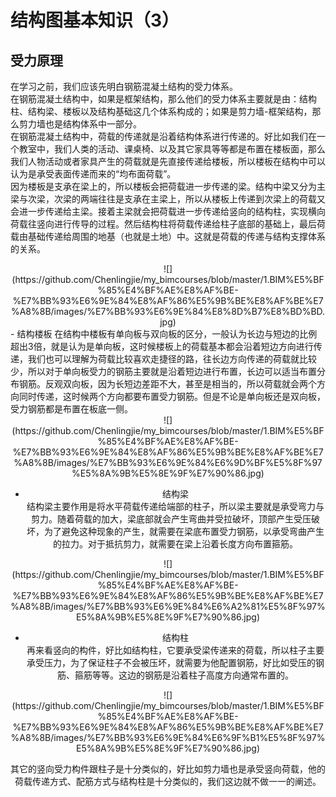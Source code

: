 # 结构图基本知识（3）  
## 受力原理
在学习之前，我们应该先明白钢筋混凝土结构的受力体系。  
在钢筋混凝土结构中，如果是框架结构，那么他们的受力体系主要就是由：结构柱、结构梁、楼板以及结构基础这几个体系构成的；如果是剪力墙-框架结构，那么剪力墙也是结构体系中一部分。  
在钢筋混凝土结构中，荷载的传递就是沿着结构体系进行传递的。好比如我们在一个教室中，我们人类的活动、课桌椅、以及其它家具等等都是布置在楼板面，那么我们人物活动或者家具产生的荷载就是先直接传递给楼板，所以楼板在结构中可以认为是承受表面传递而来的“均布面荷载”。  
因为楼板是支承在梁上的，所以楼板会把荷载进一步传递的梁。结构中梁又分为主梁与次梁，次梁的两端往往是支承在主梁上，所以从楼板上传递到次梁上的荷载又会进一步传递给主梁。接着主梁就会把荷载进一步传递给竖向的结构柱，实现横向荷载往竖向进行传导的过程。然后结构柱将荷载传递给柱子底部的基础上，最后荷载由基础传递给周围的地基（也就是土地）中。这就是荷载的传递与结构支撑体系的关系。  
<div align="center">
![](https://github.com/Chenlingjie/my_bimcourses/blob/master/1.BIM%E5%BF%85%E4%BF%AE%E8%AF%BE-%E7%BB%93%E6%9E%84%E8%AF%86%E5%9B%BE%E8%AF%BE%E7%A8%8B/images/%E7%BB%93%E6%9E%84%E8%8D%B7%E8%BD%BD.jpg) 

<div align=left>
- 结构楼板  
在结构中楼板有单向板与双向板的区分，一般认为长边与短边的比例超出3倍，就是认为是单向板，这时候楼板上的荷载基本都会沿着短边方向进行传递，我们也可以理解为荷载比较喜欢走捷径的路，往长边方向传递的荷载就比较少，所以对于单向板受力的钢筋主要就是沿着短边进行布置，长边可以适当布置分布钢筋。反观双向板，因为长短边差距不大，甚至是相当的，所以荷载就会两个方向同时传递，这时候两个方向都要布置受力钢筋。但是不论是单向板还是双向板，受力钢筋都是布置在板底一侧。  
<div align=center>
  ![](https://github.com/Chenlingjie/my_bimcourses/blob/master/1.BIM%E5%BF%85%E4%BF%AE%E8%AF%BE-%E7%BB%93%E6%9E%84%E8%AF%86%E5%9B%BE%E8%AF%BE%E7%A8%8B/images/%E7%BB%93%E6%9E%84%E6%9D%BF%E5%8F%97%E5%8A%9B%E5%8E%9F%E7%90%86.jpg)

- 结构梁  
结构梁主要作用是将水平荷载传递给端部的柱子，所以梁主要就是承受弯力与剪力。随着荷载的加大，梁底部就会产生弯曲并受拉破坏，顶部产生受压破坏，为了避免这种现象的产生，就需要在梁底布置受力钢筋，以承受弯曲产生的拉力。对于抵抗剪力，就需要在梁上沿着长度方向布置箍筋。  
<div align=center>
  ![](https://github.com/Chenlingjie/my_bimcourses/blob/master/1.BIM%E5%BF%85%E4%BF%AE%E8%AF%BE-%E7%BB%93%E6%9E%84%E8%AF%86%E5%9B%BE%E8%AF%BE%E7%A8%8B/images/%E7%BB%93%E6%9E%84%E6%A2%81%E5%8F%97%E5%8A%9B%E5%8E%9F%E7%90%86.jpg)

- 结构柱  
再来看竖向的构件，好比如结构柱，它要承受梁传递来的荷载，所以柱子主要承受压力，为了保证柱子不会被压坏，就需要为他配置钢筋，好比如受压的钢筋、箍筋等等。这边的钢筋是沿着柱子高度方向通常布置的。  
<div align=center>
  ![](https://github.com/Chenlingjie/my_bimcourses/blob/master/1.BIM%E5%BF%85%E4%BF%AE%E8%AF%BE-%E7%BB%93%E6%9E%84%E8%AF%86%E5%9B%BE%E8%AF%BE%E7%A8%8B/images/%E7%BB%93%E6%9E%84%E6%9F%B1%E5%8F%97%E5%8A%9B%E5%8E%9F%E7%90%86.jpg)

其它的竖向受力构件跟柱子是十分类似的，好比如剪力墙也是承受竖向荷载，他的荷载传递方式、配筋方式与结构柱是十分类似的，我们这边就不做一一的阐述。